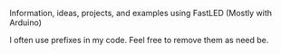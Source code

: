 Information, ideas, projects, and examples using FastLED (Mostly with Arduino)

I often use prefixes in my code. Feel free to remove them as need be.
